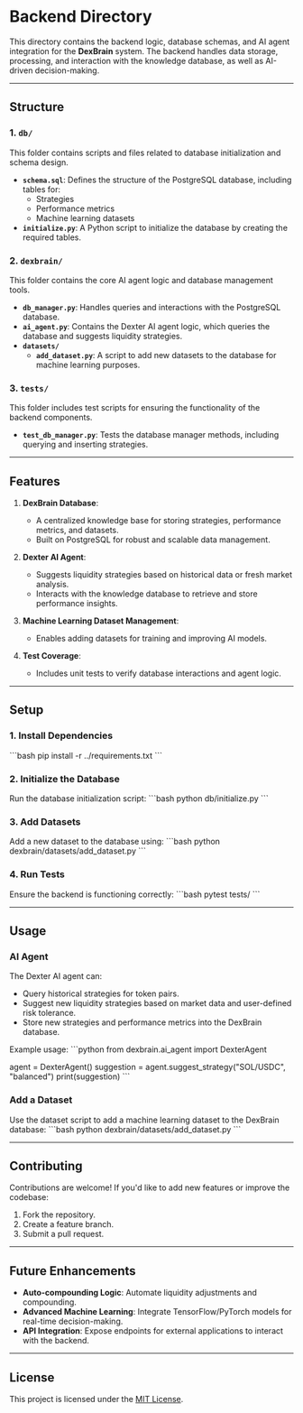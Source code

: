 # Backend Directory

This directory contains the backend logic, database schemas, and AI agent integration for the **DexBrain** system. The backend handles data storage, processing, and interaction with the knowledge database, as well as AI-driven decision-making.

---

## **Structure**

### **1. `db/`**
This folder contains scripts and files related to database initialization and schema design.
- **`schema.sql`**: Defines the structure of the PostgreSQL database, including tables for:
  - Strategies
  - Performance metrics
  - Machine learning datasets
- **`initialize.py`**: A Python script to initialize the database by creating the required tables.

### **2. `dexbrain/`**
This folder contains the core AI agent logic and database management tools.
- **`db_manager.py`**: Handles queries and interactions with the PostgreSQL database.
- **`ai_agent.py`**: Contains the Dexter AI agent logic, which queries the database and suggests liquidity strategies.
- **`datasets/`**
  - **`add_dataset.py`**: A script to add new datasets to the database for machine learning purposes.

### **3. `tests/`**
This folder includes test scripts for ensuring the functionality of the backend components.
- **`test_db_manager.py`**: Tests the database manager methods, including querying and inserting strategies.

---

## **Features**

1. **DexBrain Database**:
   - A centralized knowledge base for storing strategies, performance metrics, and datasets.
   - Built on PostgreSQL for robust and scalable data management.

2. **Dexter AI Agent**:
   - Suggests liquidity strategies based on historical data or fresh market analysis.
   - Interacts with the knowledge database to retrieve and store performance insights.

3. **Machine Learning Dataset Management**:
   - Enables adding datasets for training and improving AI models.

4. **Test Coverage**:
   - Includes unit tests to verify database interactions and agent logic.

---

## **Setup**

### **1. Install Dependencies**
\`\`\`bash
pip install -r ../requirements.txt
\`\`\`

### **2. Initialize the Database**
Run the database initialization script:
\`\`\`bash
python db/initialize.py
\`\`\`

### **3. Add Datasets**
Add a new dataset to the database using:
\`\`\`bash
python dexbrain/datasets/add_dataset.py
\`\`\`

### **4. Run Tests**
Ensure the backend is functioning correctly:
\`\`\`bash
pytest tests/
\`\`\`

---

## **Usage**

### **AI Agent**
The Dexter AI agent can:
- Query historical strategies for token pairs.
- Suggest new liquidity strategies based on market data and user-defined risk tolerance.
- Store new strategies and performance metrics into the DexBrain database.

Example usage:
\`\`\`python
from dexbrain.ai_agent import DexterAgent

agent = DexterAgent()
suggestion = agent.suggest_strategy("SOL/USDC", "balanced")
print(suggestion)
\`\`\`

### **Add a Dataset**
Use the dataset script to add a machine learning dataset to the DexBrain database:
\`\`\`bash
python dexbrain/datasets/add_dataset.py
\`\`\`

---

## **Contributing**

Contributions are welcome! If you'd like to add new features or improve the codebase:
1. Fork the repository.
2. Create a feature branch.
3. Submit a pull request.

---

## **Future Enhancements**

- **Auto-compounding Logic**: Automate liquidity adjustments and compounding.
- **Advanced Machine Learning**: Integrate TensorFlow/PyTorch models for real-time decision-making.
- **API Integration**: Expose endpoints for external applications to interact with the backend.

---

## **License**

This project is licensed under the [MIT License](../LICENSE).